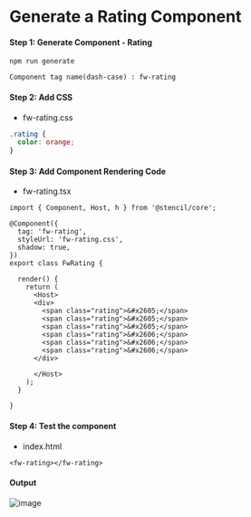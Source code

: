 # Generate a Rating Component

#### Step 1: Generate Component - Rating

```
npm run generate
```

```
Component tag name(dash-case) : fw-rating
```

#### Step 2: Add CSS

* fw-rating.css
```css
.rating {
  color: orange;
}
```

#### Step 3: Add Component Rendering Code

* fw-rating.tsx

```
import { Component, Host, h } from '@stencil/core';

@Component({
  tag: 'fw-rating',
  styleUrl: 'fw-rating.css',
  shadow: true,
})
export class FwRating {

  render() {
    return (
      <Host>
      <div>
        <span class="rating">&#x2605;</span>
        <span class="rating">&#x2605;</span>
        <span class="rating">&#x2605;</span>
        <span class="rating">&#x2606;</span>
        <span class="rating">&#x2606;</span>
        <span class="rating">&#x2606;</span>
      </div>
    
      </Host>
    );
  }

}

```

#### Step 4: Test the component

* index.html

```
<fw-rating></fw-rating>
```

#### Output

![image](https://user-images.githubusercontent.com/2763774/154793850-1ae68ab0-a3a9-446a-b380-2d487a4c7bd8.png)
